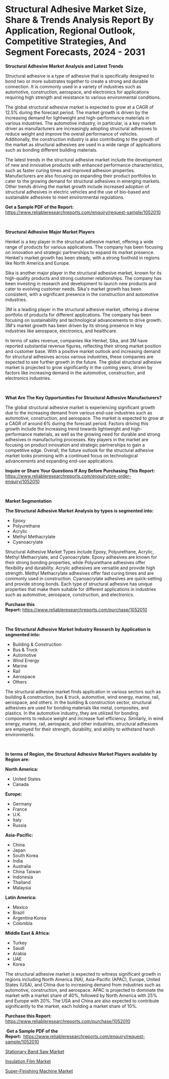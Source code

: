 <p><h1>Structural Adhesive Market Size, Share & Trends Analysis Report By Application, Regional Outlook, Competitive Strategies, And Segment Forecasts, 2024 - 2031</h1></p><p><strong>Structural Adhesive Market Analysis and Latest Trends</strong></p>
<p><p>Structural adhesive is a type of adhesive that is specifically designed to bond two or more substrates together to create a strong and durable connection. It is commonly used in a variety of industries such as automotive, construction, aerospace, and electronics for applications requiring high strength and resistance to various environmental conditions.</p><p>The global structural adhesive market is expected to grow at a CAGR of 12.5% during the forecast period. The market growth is driven by the increasing demand for lightweight and high-performance materials in various industries. The automotive industry, in particular, is a key market driver as manufacturers are increasingly adopting structural adhesives to reduce weight and improve the overall performance of vehicles. Additionally, the construction industry is also contributing to the growth of the market as structural adhesives are used in a wide range of applications such as bonding different building materials.</p><p>The latest trends in the structural adhesive market include the development of new and innovative products with enhanced performance characteristics, such as faster curing times and improved adhesion properties. Manufacturers are also focusing on expanding their product portfolios to cater to the growing demand for structural adhesives in emerging markets. Other trends driving the market growth include increased adoption of structural adhesives in electric vehicles and the use of bio-based and sustainable adhesives to meet environmental regulations.</p></p>
<p><strong>Get a Sample PDF of the Report:&nbsp;</strong> <a href="https://www.reliableresearchreports.com/enquiry/request-sample/1052010">https://www.reliableresearchreports.com/enquiry/request-sample/1052010</a></p>
<p>&nbsp;</p>
<p><strong>Structural Adhesive Major Market Players</strong></p>
<p><p>Henkel is a key player in the structural adhesive market, offering a wide range of products for various applications. The company has been focusing on innovation and strategic partnerships to expand its market presence. Henkel's market growth has been steady, with a strong foothold in regions like North America and Europe.</p><p>Sika is another major player in the structural adhesive market, known for its high-quality products and strong customer relationships. The company has been investing in research and development to launch new products and cater to evolving customer needs. Sika's market growth has been consistent, with a significant presence in the construction and automotive industries.</p><p>3M is a leading player in the structural adhesive market, offering a diverse portfolio of products for different applications. The company has been focusing on sustainability and technological advancements to drive growth. 3M's market growth has been driven by its strong presence in key industries like aerospace, electronics, and healthcare.</p><p>In terms of sales revenue, companies like Henkel, Sika, and 3M have reported substantial revenue figures, reflecting their strong market position and customer base. With a positive market outlook and increasing demand for structural adhesives across various industries, these companies are expected to see further growth in the future. The global structural adhesive market is projected to grow significantly in the coming years, driven by factors like increasing demand in the automotive, construction, and electronics industries.</p></p>
<p>&nbsp;</p>
<p><strong>What Are The Key Opportunities For Structural Adhesive Manufacturers?</strong></p>
<p><p>The global structural adhesive market is experiencing significant growth due to the increasing demand from various end-use industries such as automotive, construction, and aerospace. The market is expected to grow at a CAGR of around 6% during the forecast period. Factors driving this growth include the increasing trend towards lightweight and high-performance materials, as well as the growing need for durable and strong adhesives in manufacturing processes. Key players in the market are focusing on product innovation and strategic partnerships to gain a competitive edge. Overall, the future outlook for the structural adhesive market looks promising with a continued focus on technological advancements and expanding end-use applications.</p></p>
<p><strong>Inquire or Share Your Questions If Any Before Purchasing This Report:</strong> <a href="https://www.reliableresearchreports.com/enquiry/pre-order-enquiry/1052010">https://www.reliableresearchreports.com/enquiry/pre-order-enquiry/1052010</a></p>
<p>&nbsp;</p>
<p><strong>Market Segmentation</strong></p>
<p><strong>The Structural Adhesive Market Analysis by types is segmented into:</strong></p>
<p><ul><li>Epoxy</li><li>Polyurethane</li><li>Acrylic</li><li>Methyl Methacrylate</li><li>Cyanoacrylate</li></ul></p>
<p><p>Structural Adhesive Market Types include Epoxy, Polyurethane, Acrylic, Methyl Methacrylate, and Cyanoacrylate. Epoxy adhesives are known for their strong bonding properties, while Polyurethane adhesives offer flexibility and durability. Acrylic adhesives are versatile and provide high strength. Methyl Methacrylate adhesives offer fast curing times and are commonly used in construction. Cyanoacrylate adhesives are quick-setting and provide strong bonds. Each type of structural adhesive has unique properties that make them suitable for different applications in industries such as automotive, aerospace, construction, and electronics.</p></p>
<p><strong>Purchase this Report:&nbsp;</strong><a href="https://www.reliableresearchreports.com/purchase/1052010">https://www.reliableresearchreports.com/purchase/1052010</a></p>
<p>&nbsp;</p>
<p><strong>The Structural Adhesive Market Industry Research by Application is segmented into:</strong></p>
<p><ul><li>Building & Construction</li><li>Bus & Truck</li><li>Automotive</li><li>Wind Energy</li><li>Marine</li><li>Rail</li><li>Aerospace</li><li>Others</li></ul></p>
<p><p>The structural adhesive market finds application in various sectors such as building & construction, bus & truck, automotive, wind energy, marine, rail, aerospace, and others. In the building & construction sector, structural adhesives are used for bonding materials like metal, composites, and plastics. In the automotive industry, they are utilized for bonding components to reduce weight and increase fuel efficiency. Similarly, in wind energy, marine, rail, aerospace, and other industries, structural adhesives are employed for their strength, durability, and ability to withstand harsh environments.</p></p>
<p>&nbsp;</p>
<p><strong>In terms of Region, the Structural Adhesive Market Players available by Region are:</strong></p>
<p>
    <p> <strong> North America: </strong>
        <ul>
            <li>United States</li>
            <li>Canada</li>
        </ul>
        </p> 
    <p> <strong> Europe: </strong>
        <ul>
            <li>Germany</li>
            <li>France</li>
            <li>U.K.</li>
            <li>Italy</li>
            <li>Russia</li>
        </ul>
        </p> 
    <p> <strong> Asia-Pacific: </strong>
        <ul>
            <li>China</li>
            <li>Japan</li>
            <li>South Korea</li>
            <li>India</li>
            <li>Australia</li>
            <li>China Taiwan</li>
            <li>Indonesia</li>
            <li>Thailand</li>
            <li>Malaysia</li>
        </ul>
        </p> 
    <p> <strong> Latin America: </strong>
        <ul>
            <li>Mexico</li>
            <li>Brazil</li>
            <li>Argentina Korea</li>
            <li>Colombia</li>
        </ul>
        </p> 
    <p> <strong> Middle East & Africa: </strong>
        <ul>
            <li>Turkey</li>
            <li>Saudi</li>
            <li>Arabia</li>
            <li>UAE</li>
            <li>Korea</li>
        </ul>
    </p>
    </p>
<p><p>The structural adhesive market is expected to witness significant growth in regions including North America (NA), Asia-Pacific (APAC), Europe, United States (USA), and China due to increasing demand from industries such as automotive, construction, and aerospace. APAC is projected to dominate the market with a market share of 40%, followed by North America with 25% and Europe with 20%. The USA and China are also expected to contribute significantly to the market, each holding a market share of 10%.</p></p>
<p><strong>Purchase this Report: </strong><a href="https://www.reliableresearchreports.com/purchase/1052010">https://www.reliableresearchreports.com/purchase/1052010</a></p>
<p>&nbsp;<strong>Get a Sample PDF of the Report:&nbsp;&nbsp;</strong><a href="https://www.reliableresearchreports.com/enquiry/request-sample/1052010">https://www.reliableresearchreports.com/enquiry/request-sample/1052010</a></p>
<p><strong></strong></p>
<p><p><a href="https://view.publitas.com/reportprime-1/stationary-band-saw-market-with-the-goal-of-estimating-the-market-size-and-future-growth-potential-of-various-market-segments-based-on-component-applications-end-user-and-region/">Stationary Band Saw Market</a></p><p><a href="https://view.publitas.com/reportprime-1/insulation-film-market-dynamics-2023-2030-also-about-its-market-trends-projections-and-opportunities/">Insulation Film Market</a></p><p><a href="https://view.publitas.com/reportprime-1/insights-into-super-finishing-machine-market-size-analysing-market-share-trends-and-growth-from-2023-to-2030/">Super-Finishing Machine Market</a></p></p>